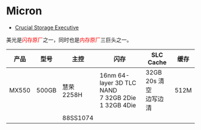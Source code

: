 # Micron

- [Crucial Storage Executive](https://www.crucial.com/support/storage-executive)

美光是<span style="color:red">闪存原厂</span>之一，同时也是<span style="color:red">内存原厂</span>三巨头之一。

| 产品  | 型号  | 主控      | 闪存                                                    | SLC Cache                    | 缓存 |
| ----- | ----- | --------- | ------------------------------------------------------- | ---------------------------- | ---- |
| MX550 | 500GB | 慧荣2258H | 16nm 64-layer 3D TLC NAND<br>7 32GB 2Die<br>1 32GB 4Die | 32GB<br>20s 清空<br>边写边清 | 512M |
|       |       | 88SS1074  |                                                         |                              |      |

